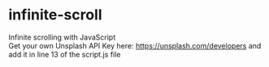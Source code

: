 # infinite-scroll

Infinite scrolling with JavaScript <br />
Get your own Unsplash API Key here: https://unsplash.com/developers and add it in line 13 of the script.js file